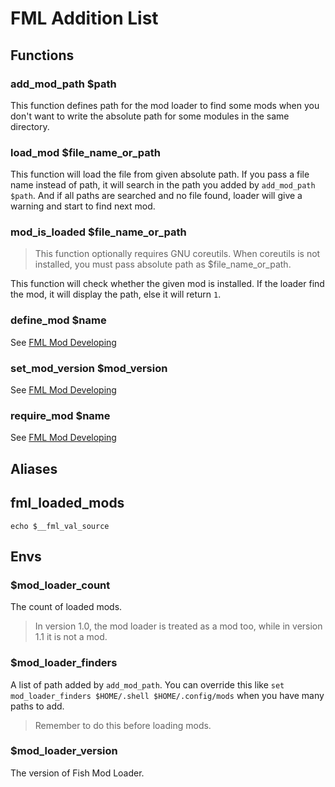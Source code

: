 # FML Addition List

## Functions

### add_mod_path $path

This function defines path for the mod loader to find some mods when you don't want to write the absolute path for some modules in the same directory.

### load_mod $file_name_or_path

This function will load the file from given absolute path. If you pass a file name instead of path, it will search in the path you added by `add_mod_path $path`. And if all paths are searched and no file found, loader will give a warning and start to find next mod.

### mod_is_loaded $file_name_or_path

> This function optionally requires GNU coreutils.
> When coreutils is not installed, you must pass absolute path as $file_name_or_path.

This function will check whether the given mod is installed. If the loader find the mod, it will display the path, else it will return `1`.

### define_mod $name

See [FML Mod Developing](document/mod_develop.md)

### set_mod_version $mod_version

See [FML Mod Developing](document/mod_develop.md)

### require_mod $name

See [FML Mod Developing](document/mod_develop.md)

## Aliases

## fml_loaded_mods

`echo $__fml_val_source`

## Envs

### $mod_loader_count

The count of loaded mods.
> In version 1.0, the mod loader is treated as a mod too, while in version 1.1 it is not a mod.

### $mod_loader_finders

A list of path added by `add_mod_path`. You can override this like `set mod_loader_finders $HOME/.shell $HOME/.config/mods` when you have many paths to add.
> Remember to do this before loading mods.

### $mod_loader_version

The version of Fish Mod Loader.